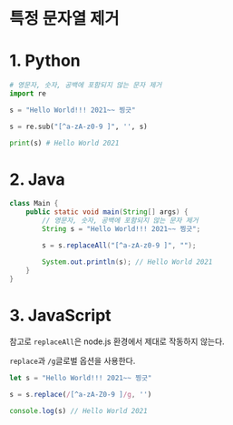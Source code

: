 # 특정 문자열 제거

# 1. Python
```python
# 영문자, 숫자, 공백에 포함되지 않는 문자 제거
import re

s = "Hello World!!! 2021~~ 찡긋"

s = re.sub("[^a-zA-z0-9 ]", '', s)

print(s) # Hello World 2021 
```

# 2. Java
```java
class Main {
    public static void main(String[] args) {
        // 영문자, 숫자, 공백에 포함되지 않는 문자 제거
        String s = "Hello World!!! 2021~~ 찡긋";

        s = s.replaceAll("[^a-zA-z0-9 ]", "");

        System.out.println(s); // Hello World 2021 
    }
}
```

# 3. JavaScript
참고로 `replaceAll`은 node.js 환경에서 제대로 작동하지 않는다.

`replace`과 `/g`글로벌 옵션을 사용한다.
```js
let s = "Hello World!!! 2021~~ 찡긋"

s = s.replace(/[^a-zA-Z0-9 ]/g, '')

console.log(s) // Hello World 2021 
```